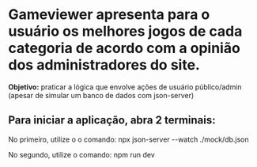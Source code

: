 # Gameviewer apresenta para o usuário os melhores jogos de cada categoria de acordo com a opinião dos administradores do site. 

**Objetivo:** praticar a lógica que envolve ações de usuário público/admin (apesar de simular um banco de dados com json-server)

## Para iniciar a aplicação, abra 2 terminais:

No primeiro, utilize o o comando: 
npx json-server --watch ./mock/db.json

No segundo, utilize o comando:
npm run dev
